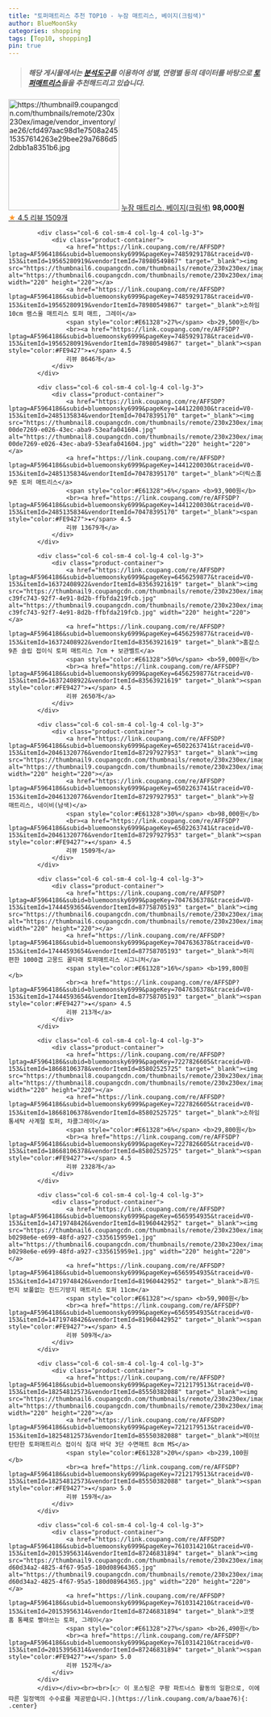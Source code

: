 ```yaml
---
title: "토퍼매트리스 추천 TOP10 - 누잠 매트리스, 베이지(크림색)"
author: BlueMoonSky
categories: shopping
tags: [Top10, shopping]
pin: true
---
```


> ##### 해당 게시물에서는 [**분석도구**](https://itemscout.io/)를 이용하여 **성별**, **연령별** 등의 데이터를 바탕으로 [**토퍼매트리스**](https://link.coupang.com/a/baae76)들을 추천해드리고 있습니다.
<div class="container"><div class="row">
            <div class="col-6 col-sm-4 col-lg-4 col-lg-3">
                <div class="product-container">
                    <a href="https://link.coupang.com/re/AFFSDP?lptag=AF5964186&subid=bluemoonsky6999&pageKey=6502263741&traceid=V0-153&itemId=20461320775&vendorItemId=87297927883" target="_blank"><img src="https://thumbnail9.coupangcdn.com/thumbnails/remote/230x230ex/image/vendor_inventory/ae26/cfd497aac98d1e7508a24515357614263e29bee29a7686d52dbb1a8351b6.jpg" alt="https://thumbnail9.coupangcdn.com/thumbnails/remote/230x230ex/image/vendor_inventory/ae26/cfd497aac98d1e7508a24515357614263e29bee29a7686d52dbb1a8351b6.jpg" width="220" height="220"></a>
                    <a href="https://link.coupang.com/re/AFFSDP?lptag=AF5964186&subid=bluemoonsky6999&pageKey=6502263741&traceid=V0-153&itemId=20461320775&vendorItemId=87297927883" target="_blank">누잠 매트리스, 베이지(크림색)</a>
                    <span style="color:#E61328"></span> <b>98,000원</b>
                    <br><a href="https://link.coupang.com/re/AFFSDP?lptag=AF5964186&subid=bluemoonsky6999&pageKey=6502263741&traceid=V0-153&itemId=20461320775&vendorItemId=87297927883" target="_blank"><span style="color:#FE9427">★</span> 4.5
                    리뷰 1509개</a>
                </div>
            </div>
            
            <div class="col-6 col-sm-4 col-lg-4 col-lg-3">
                <div class="product-container">
                    <a href="https://link.coupang.com/re/AFFSDP?lptag=AF5964186&subid=bluemoonsky6999&pageKey=7485929178&traceid=V0-153&itemId=19565280919&vendorItemId=78980549867" target="_blank"><img src="https://thumbnail6.coupangcdn.com/thumbnails/remote/230x230ex/image/vendor_inventory/a1b0/1c2c7338d686640e5f92d817977b06feb7b5cd6b179ab4bc79020c7014cf.jpg" alt="https://thumbnail6.coupangcdn.com/thumbnails/remote/230x230ex/image/vendor_inventory/a1b0/1c2c7338d686640e5f92d817977b06feb7b5cd6b179ab4bc79020c7014cf.jpg" width="220" height="220"></a>
                    <a href="https://link.coupang.com/re/AFFSDP?lptag=AF5964186&subid=bluemoonsky6999&pageKey=7485929178&traceid=V0-153&itemId=19565280919&vendorItemId=78980549867" target="_blank">소하임 10cm 램스울 매트리스 토퍼 매트, 그레이</a>
                    <span style="color:#E61328">27%</span> <b>29,500원</b>
                    <br><a href="https://link.coupang.com/re/AFFSDP?lptag=AF5964186&subid=bluemoonsky6999&pageKey=7485929178&traceid=V0-153&itemId=19565280919&vendorItemId=78980549867" target="_blank"><span style="color:#FE9427">★</span> 4.5
                    리뷰 8646개</a>
                </div>
            </div>
            
            <div class="col-6 col-sm-4 col-lg-4 col-lg-3">
                <div class="product-container">
                    <a href="https://link.coupang.com/re/AFFSDP?lptag=AF5964186&subid=bluemoonsky6999&pageKey=1441220030&traceid=V0-153&itemId=2485135834&vendorItemId=70478395170" target="_blank"><img src="https://thumbnail8.coupangcdn.com/thumbnails/remote/230x230ex/image/retail/images/5133219793267652-00de7269-e026-43ec-aba9-53eafa041604.jpg" alt="https://thumbnail8.coupangcdn.com/thumbnails/remote/230x230ex/image/retail/images/5133219793267652-00de7269-e026-43ec-aba9-53eafa041604.jpg" width="220" height="220"></a>
                    <a href="https://link.coupang.com/re/AFFSDP?lptag=AF5964186&subid=bluemoonsky6999&pageKey=1441220030&traceid=V0-153&itemId=2485135834&vendorItemId=70478395170" target="_blank">더릭스홈 9존 토퍼 매트리스</a>
                    <span style="color:#E61328">6%</span> <b>93,900원</b>
                    <br><a href="https://link.coupang.com/re/AFFSDP?lptag=AF5964186&subid=bluemoonsky6999&pageKey=1441220030&traceid=V0-153&itemId=2485135834&vendorItemId=70478395170" target="_blank"><span style="color:#FE9427">★</span> 4.5
                    리뷰 13679개</a>
                </div>
            </div>
            
            <div class="col-6 col-sm-4 col-lg-4 col-lg-3">
                <div class="product-container">
                    <a href="https://link.coupang.com/re/AFFSDP?lptag=AF5964186&subid=bluemoonsky6999&pageKey=6456259877&traceid=V0-153&itemId=16372408922&vendorItemId=83563921619" target="_blank"><img src="https://thumbnail9.coupangcdn.com/thumbnails/remote/230x230ex/image/retail/images/1281396043529096-c39fc743-92f7-4e91-8d2b-ffbfda219fcb.jpg" alt="https://thumbnail9.coupangcdn.com/thumbnails/remote/230x230ex/image/retail/images/1281396043529096-c39fc743-92f7-4e91-8d2b-ffbfda219fcb.jpg" width="220" height="220"></a>
                    <a href="https://link.coupang.com/re/AFFSDP?lptag=AF5964186&subid=bluemoonsky6999&pageKey=6456259877&traceid=V0-153&itemId=16372408922&vendorItemId=83563921619" target="_blank">홈잡스 9존 슬립 접이식 토퍼 매트리스 7cm + 보관벨트</a>
                    <span style="color:#E61328">50%</span> <b>59,000원</b>
                    <br><a href="https://link.coupang.com/re/AFFSDP?lptag=AF5964186&subid=bluemoonsky6999&pageKey=6456259877&traceid=V0-153&itemId=16372408922&vendorItemId=83563921619" target="_blank"><span style="color:#FE9427">★</span> 4.5
                    리뷰 2650개</a>
                </div>
            </div>
            
            <div class="col-6 col-sm-4 col-lg-4 col-lg-3">
                <div class="product-container">
                    <a href="https://link.coupang.com/re/AFFSDP?lptag=AF5964186&subid=bluemoonsky6999&pageKey=6502263741&traceid=V0-153&itemId=20461320776&vendorItemId=87297927953" target="_blank"><img src="https://thumbnail9.coupangcdn.com/thumbnails/remote/230x230ex/image/vendor_inventory/c31e/ed0e26541861842f21ce7865d53186c58237c0db1d765c219e7c1b09dfea.jpg" alt="https://thumbnail9.coupangcdn.com/thumbnails/remote/230x230ex/image/vendor_inventory/c31e/ed0e26541861842f21ce7865d53186c58237c0db1d765c219e7c1b09dfea.jpg" width="220" height="220"></a>
                    <a href="https://link.coupang.com/re/AFFSDP?lptag=AF5964186&subid=bluemoonsky6999&pageKey=6502263741&traceid=V0-153&itemId=20461320776&vendorItemId=87297927953" target="_blank">누잠 매트리스, 네이비(남색)</a>
                    <span style="color:#E61328">30%</span> <b>98,000원</b>
                    <br><a href="https://link.coupang.com/re/AFFSDP?lptag=AF5964186&subid=bluemoonsky6999&pageKey=6502263741&traceid=V0-153&itemId=20461320776&vendorItemId=87297927953" target="_blank"><span style="color:#FE9427">★</span> 4.5
                    리뷰 1509개</a>
                </div>
            </div>
            
            <div class="col-6 col-sm-4 col-lg-4 col-lg-3">
                <div class="product-container">
                    <a href="https://link.coupang.com/re/AFFSDP?lptag=AF5964186&subid=bluemoonsky6999&pageKey=7047636378&traceid=V0-153&itemId=17444593654&vendorItemId=87758705193" target="_blank"><img src="https://thumbnail6.coupangcdn.com/thumbnails/remote/230x230ex/image/vendor_inventory/01af/4111d2b4a7883b274ec773f20d615a55d278fd0059e3dd0769568297d11e.jpg" alt="https://thumbnail6.coupangcdn.com/thumbnails/remote/230x230ex/image/vendor_inventory/01af/4111d2b4a7883b274ec773f20d615a55d278fd0059e3dd0769568297d11e.jpg" width="220" height="220"></a>
                    <a href="https://link.coupang.com/re/AFFSDP?lptag=AF5964186&subid=bluemoonsky6999&pageKey=7047636378&traceid=V0-153&itemId=17444593654&vendorItemId=87758705193" target="_blank">허리 편한 1000겹 고몽드 꿀타래 토퍼매트리스 시그니처</a>
                    <span style="color:#E61328">16%</span> <b>199,800원</b>
                    <br><a href="https://link.coupang.com/re/AFFSDP?lptag=AF5964186&subid=bluemoonsky6999&pageKey=7047636378&traceid=V0-153&itemId=17444593654&vendorItemId=87758705193" target="_blank"><span style="color:#FE9427">★</span> 4.5
                    리뷰 213개</a>
                </div>
            </div>
            
            <div class="col-6 col-sm-4 col-lg-4 col-lg-3">
                <div class="product-container">
                    <a href="https://link.coupang.com/re/AFFSDP?lptag=AF5964186&subid=bluemoonsky6999&pageKey=7227826605&traceid=V0-153&itemId=18668106378&vendorItemId=85802525725" target="_blank"><img src="https://thumbnail8.coupangcdn.com/thumbnails/remote/230x230ex/image/vendor_inventory/0279/abf496c6cb534dbbdf4fa9a4f80a8a8667165642f0903eb25cde62a93f5b.jpg" alt="https://thumbnail8.coupangcdn.com/thumbnails/remote/230x230ex/image/vendor_inventory/0279/abf496c6cb534dbbdf4fa9a4f80a8a8667165642f0903eb25cde62a93f5b.jpg" width="220" height="220"></a>
                    <a href="https://link.coupang.com/re/AFFSDP?lptag=AF5964186&subid=bluemoonsky6999&pageKey=7227826605&traceid=V0-153&itemId=18668106378&vendorItemId=85802525725" target="_blank">소하임 통세탁 사계절 토퍼, 차콜그레이</a>
                    <span style="color:#E61328">6%</span> <b>29,800원</b>
                    <br><a href="https://link.coupang.com/re/AFFSDP?lptag=AF5964186&subid=bluemoonsky6999&pageKey=7227826605&traceid=V0-153&itemId=18668106378&vendorItemId=85802525725" target="_blank"><span style="color:#FE9427">★</span> 4.5
                    리뷰 2328개</a>
                </div>
            </div>
            
            <div class="col-6 col-sm-4 col-lg-4 col-lg-3">
                <div class="product-container">
                    <a href="https://link.coupang.com/re/AFFSDP?lptag=AF5964186&subid=bluemoonsky6999&pageKey=6565954935&traceid=V0-153&itemId=14719748426&vendorItemId=81960442952" target="_blank"><img src="https://thumbnail6.coupangcdn.com/thumbnails/remote/230x230ex/image/retail/images/2959921867508380-b0298e6e-e699-48fd-a927-c335615959e1.jpg" alt="https://thumbnail6.coupangcdn.com/thumbnails/remote/230x230ex/image/retail/images/2959921867508380-b0298e6e-e699-48fd-a927-c335615959e1.jpg" width="220" height="220"></a>
                    <a href="https://link.coupang.com/re/AFFSDP?lptag=AF5964186&subid=bluemoonsky6999&pageKey=6565954935&traceid=V0-153&itemId=14719748426&vendorItemId=81960442952" target="_blank">휴가드 먼지 보풀없는 진드기방지 매트리스 토퍼 11cm</a>
                    <span style="color:#E61328"></span> <b>59,900원</b>
                    <br><a href="https://link.coupang.com/re/AFFSDP?lptag=AF5964186&subid=bluemoonsky6999&pageKey=6565954935&traceid=V0-153&itemId=14719748426&vendorItemId=81960442952" target="_blank"><span style="color:#FE9427">★</span> 4.5
                    리뷰 509개</a>
                </div>
            </div>
            
            <div class="col-6 col-sm-4 col-lg-4 col-lg-3">
                <div class="product-container">
                    <a href="https://link.coupang.com/re/AFFSDP?lptag=AF5964186&subid=bluemoonsky6999&pageKey=7212179513&traceid=V0-153&itemId=18254812573&vendorItemId=85550382088" target="_blank"><img src="https://thumbnail6.coupangcdn.com/thumbnails/remote/230x230ex/image/vendor_inventory/606e/c0e42ee0cd6d171fb3167d544103fe6859eb958a7e6b9605dfb318ef558a.jpg" alt="https://thumbnail6.coupangcdn.com/thumbnails/remote/230x230ex/image/vendor_inventory/606e/c0e42ee0cd6d171fb3167d544103fe6859eb958a7e6b9605dfb318ef558a.jpg" width="220" height="220"></a>
                    <a href="https://link.coupang.com/re/AFFSDP?lptag=AF5964186&subid=bluemoonsky6999&pageKey=7212179513&traceid=V0-153&itemId=18254812573&vendorItemId=85550382088" target="_blank">레이브 탄탄한 토퍼매트리스 접이식 침대 바닥 3단 수면매트 8cm MS</a>
                    <span style="color:#E61328">20%</span> <b>239,100원</b>
                    <br><a href="https://link.coupang.com/re/AFFSDP?lptag=AF5964186&subid=bluemoonsky6999&pageKey=7212179513&traceid=V0-153&itemId=18254812573&vendorItemId=85550382088" target="_blank"><span style="color:#FE9427">★</span> 5.0
                    리뷰 159개</a>
                </div>
            </div>
            
            <div class="col-6 col-sm-4 col-lg-4 col-lg-3">
                <div class="product-container">
                    <a href="https://link.coupang.com/re/AFFSDP?lptag=AF5964186&subid=bluemoonsky6999&pageKey=7610314210&traceid=V0-153&itemId=20153956314&vendorItemId=87246831894" target="_blank"><img src="https://thumbnail9.coupangcdn.com/thumbnails/remote/230x230ex/image/retail/images/2262830966204353-d60d34a2-4825-4f67-95a5-180d08964365.jpg" alt="https://thumbnail9.coupangcdn.com/thumbnails/remote/230x230ex/image/retail/images/2262830966204353-d60d34a2-4825-4f67-95a5-180d08964365.jpg" width="220" height="220"></a>
                    <a href="https://link.coupang.com/re/AFFSDP?lptag=AF5964186&subid=bluemoonsky6999&pageKey=7610314210&traceid=V0-153&itemId=20153956314&vendorItemId=87246831894" target="_blank">코멧 홈 통째로 빨아쓰는 토퍼, 그레이</a>
                    <span style="color:#E61328">27%</span> <b>26,490원</b>
                    <br><a href="https://link.coupang.com/re/AFFSDP?lptag=AF5964186&subid=bluemoonsky6999&pageKey=7610314210&traceid=V0-153&itemId=20153956314&vendorItemId=87246831894" target="_blank"><span style="color:#FE9427">★</span> 5.0
                    리뷰 152개</a>
                </div>
            </div>
            </div></div><br><br>[👉 이 포스팅은 쿠팡 파트너스 활동의 일환으로, 이에 따른 일정액의 수수료를 제공받습니다.](https://link.coupang.com/a/baae76){: .center}
